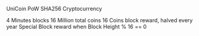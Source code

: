 UniCoin 
PoW SHA256 Cryptocurrency

4 Minutes blocks
16 Million total coins
16 Coins block reward, halved every year
Special Block reward when Block Height % 16 == 0


